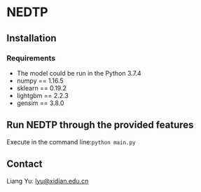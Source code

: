 # NEDTP  
## Installation  
### Requirements  
* The model could be run in the Python 3.7.4  
* numpy == 1.16.5
* sklearn == 0.19.2
* lightgbm == 2.2.3
* gensim == 3.8.0
## Run NEDTP through the provided features  
Execute in the command line:`python main.py`
## Contact
Liang Yu:  lyu@xidian.edu.cn
